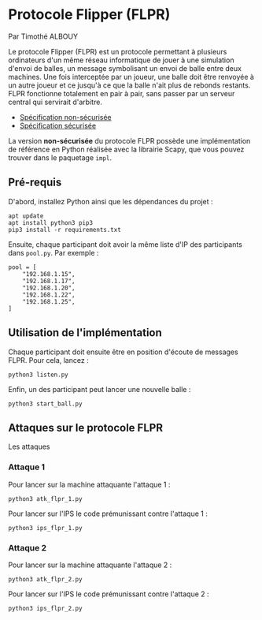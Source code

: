 # Protocole Flipper (FLPR)

Par Timothé ALBOUY

Le protocole Flipper (FLPR) est un protocole permettant à plusieurs ordinateurs d'un même réseau informatique de jouer à une simulation d'envoi de balles, un message symbolisant un envoi de balle entre deux machines. Une fois interceptée par un joueur, une balle doit être renvoyée à un autre joueur et ce jusqu'à ce que la balle n'ait plus de rebonds restants. FLPR fonctionne totalement en pair à pair, sans passer par un serveur central qui servirait d'arbitre.

- [Spécification non-sécurisée](spec-unsafe.md)
- [Spécification sécurisée](spec-safe.md)

La version **non-sécurisée** du protocole FLPR possède une implémentation de référence en Python réalisée avec la librairie Scapy, que vous pouvez trouver dans le paquetage `impl`.

## Pré-requis

D'abord, installez Python ainsi que les dépendances du projet :

    apt update
    apt install python3 pip3
    pip3 install -r requirements.txt

Ensuite, chaque participant doit avoir la même liste d'IP des participants dans `pool.py`. Par exemple :

    pool = [
        "192.168.1.15",
        "192.168.1.17",
        "192.168.1.20",
        "192.168.1.22",
        "192.168.1.25",
    ]

## Utilisation de l'implémentation

Chaque participant doit ensuite être en position d'écoute de messages FLPR. Pour cela, lancez :

    python3 listen.py

Enfin, un des participant peut lancer une nouvelle balle :

    python3 start_ball.py

## Attaques sur le protocole FLPR

Les attaques 

### Attaque 1

Pour lancer sur la machine attaquante l'attaque 1 :

    python3 atk_flpr_1.py

Pour lancer sur l'IPS le code prémunissant contre l'attaque 1 :

    python3 ips_flpr_1.py

### Attaque 2

Pour lancer sur la machine attaquante l'attaque 2 :

    python3 atk_flpr_2.py

Pour lancer sur l'IPS le code prémunissant contre l'attaque 2 :

    python3 ips_flpr_2.py

